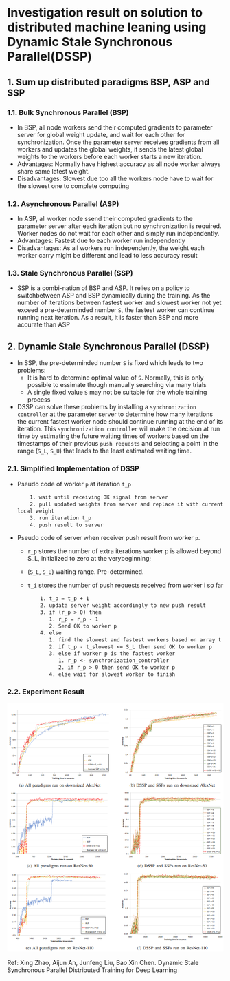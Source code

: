 #  Investigation result on solution to distributed machine leaning using Dynamic Stale Synchronous Parallel(DSSP)

## 1. Sum up distributed paradigms BSP, ASP and SSP

### 1.1. Bulk  Synchronous  Parallel (BSP)

+ In BSP, all node workers send their computed gradients to parameter server for global weight update, and wait for each other for synchronization. Once the parameter server receives gradients from all workers and updates the global weights, it sends the latest global weights to  the  workers  before  each  worker  starts  a new  iteration.
+ Advantages: Normally have highest accuracy as all node worker always share same latest weight.
+ Disadvantages: Slowest due too all the workers node have to wait for the slowest one to complete computing

### 1.2. Asynchronous  Parallel  (ASP)

+ In  ASP,  all  worker node ssend  their  computed  gradients  to  the  parameter  server  after each  iteration  but  no  synchronization  is  required. Worker nodes do not wait for each other and simply run independently.
+ Advantages: Fastest due to each worker run independently
+ Disadvantages: As all workers run independently, the weight each worker carry might be different and lead to less accuracy result

### 1.3. Stale  Synchronous  Parallel  (SSP)

+ SSP  is  a  combi-nation  of  BSP  and  ASP.  It  relies  on  a policy  to  switchbetween ASP and BSP dynamically during the training. As the number  of  iterations between fastest worker and slowest worker not yet exceed a pre-determinded number `S`, the fastest worker can continue running next iteration. As a result, it is faster than BSP and more accurate than ASP

## 2. Dynamic Stale Synchronous Parallel (DSSP)

+ In SSP, the pre-determinded number `S` is fixed  which leads to two problems:
  + It is hard to determine optimal value of `S`. Normally, this is only possible to essimate though manually searching via many trials
  + A single fixed value `S` may not be suitable for the whole training process
+ DSSP can solve these problems by installing a `synchronization controller` at the parameter server to  determine  how  many  iterations  the  current  fastest worker node should  continue  running  at  the  end  of  its  iteration. This `synchronization controller` will make the decision at run time by estimating the future waiting times of workers based on the timestamps of their previous `push requests` and selecting a  point  in  the  range (`S_L`, `S_U`)  that  leads  to  the  least  estimated waiting time.

### 2.1. Simplified Implementation of DSSP

+ Pseudo code of worker `p` at iteration `t_p`

    ```
        1. wait until receiving OK signal from server
        2. pull updated weights from server and replace it with current local weight
        3. run iteration t_p
        4. push result to server
    ```

+ Pseudo code of server when receiver push result from worker `p`. 
  + `r_p` stores  the  number  of  extra  iterations  worker p is allowed   beyond S_L,   initialized   to   zero   at   the   verybeginning;
  + (`S_L`, `S_U`) waiting range. Pre-determined.
  + `t_i` stores  the  number  of push requests  received  from worker i so far

    ```
        1. t_p = t_p + 1
        2. updata server weight accordingly to new push result
        3. if (r_p > 0) then
           1. r_p = r_p - 1
           2. Send OK to worker p
        4. else
           1. find the slowest and fastest workers based on array t
           2. if t_p - t_slowest <= S_L then send OK to worker p
           3. else if worker p is the fastest worker
              1. r_p <- synchronization_controller
              2. if r_p > 0 then send OK to worker p
           4. else wait for slowest worker to finish
    ```

### 2.2. Experiment Result

![alt text](./dssp.png)


Ref: Xing Zhao, Aijun An, Junfeng Liu, Bao Xin Chen. Dynamic Stale Synchronous Parallel Distributed Training for Deep Learning